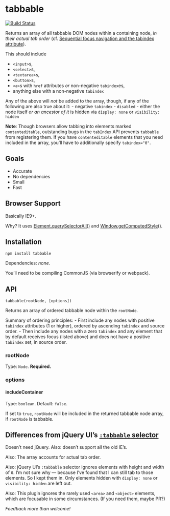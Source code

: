 tabbable
========

[![Build Status](https://travis-ci.org/davidtheclark/tabbable.svg?branch=master)](https://travis-ci.org/davidtheclark/tabbable)

Returns an array of all tabbable DOM nodes within a containing node, *in their actual tab order* (cf. [Sequential focus navigation and the tabindex attribute](http://www.w3.org/TR/html5/editing.html#sequential-focus-navigation-and-the-tabindex-attribute)).

This should include

-   `<input>`s,
-   `<select>`s,
-   `<textarea>`s,
-   `<button>`s,
-   `<a>`s with `href` attributes *or* non-negative `tabindex`es,
-   anything else with a non-negative `tabindex`

Any of the above will *not* be added to the array, though, if any of the following are also true about it: - negative `tabindex` - `disabled` - either the node itself *or an ancestor of it* is hidden via `display: none` or `visibility: hidden`

**Note**: Though browsers allow tabbing into elements marked `contenteditable`, outstanding bugs in the `tabIndex` API prevents `tabbable` from registering them. If you have `contenteditable` elements that you need included in the array, you’ll have to additionally specify `tabindex="0"`.

Goals
-----

-   Accurate
-   No dependencies
-   Small
-   Fast

Browser Support
---------------

Basically IE9+.

Why? It uses [Element.querySelectorAll()](https://developer.mozilla.org/en-US/docs/Web/API/Element/querySelectorAll) and [Window.getComputedStyle()](https://developer.mozilla.org/en-US/docs/Web/API/Window/getComputedStyle).

Installation
------------

    npm install tabbable

Dependencies: *none*.

You’ll need to be compiling CommonJS (via browserify or webpack).

API
---

    tabbable(rootNode, [options])

Returns an array of ordered tabbable node within the `rootNode`.

Summary of ordering principles: - First include any nodes with positive `tabindex` attributes (1 or higher), ordered by ascending `tabindex` and source order. - Then include any nodes with a zero `tabindex` and any element that by default receives focus (listed above) and does not have a positive `tabindex` set, in source order.

### rootNode

Type: `Node`. **Required.**

### options

#### includeContainer

Type: `boolean`. Default: `false`.

If set to `true`, `rootNode` will be included in the returned tabbable node array, if `rootNode` is tabbable.

Differences from jQuery UI’s [`:tabbable` selector](https://api.jqueryui.com/tabbable-selector/)
------------------------------------------------------------------------------------------------

Doesn’t need jQuery. Also: doesn’t support all the old IE’s.

Also: The array accounts for actual tab order.

Also: jQuery UI’s `:tabbable` selector ignores elements with height and width of `0`. I’m not sure why — because I’ve found that I can still tab to those elements. So I kept them in. Only elements hidden with `display: none` or `visibility: hidden` are left out.

Also: This plugin ignores the rarely used `<area>` and `<object>` elements, which are focusable in some circumstances. (If you need them, maybe PR?)

*Feedback more than welcome!*
